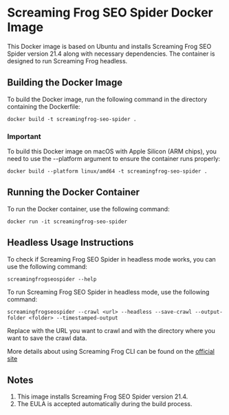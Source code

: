# Screaming Frog SEO Spider Docker Image
This Docker image is based on Ubuntu and installs Screaming Frog SEO Spider version 21.4 along with necessary dependencies.
The container is designed to run Screaming Frog headless.

## Building the Docker Image
To build the Docker image, run the following command in the directory containing the Dockerfile:

`docker build -t screamingfrog-seo-spider .`

### Important
To build this Docker image on macOS with Apple Silicon (ARM chips), you need to use the --platform argument to ensure the container runs properly:

`docker build --platform linux/amd64 -t screamingfrog-seo-spider .`

## Running the Docker Container
To run the Docker container, use the following command:

`docker run -it screamingfrog-seo-spider`

## Headless Usage Instructions
To check if Screaming Frog SEO Spider in headless mode works, you can use the following command:

`screamingfrogseospider --help`

To run Screaming Frog SEO Spider in headless mode, use the following command:

`screamingfrogseospider --crawl <url> --headless --save-crawl --output-folder <folder> --timestamped-output`

Replace <url> with the URL you want to crawl and <folder> with the directory where you want to save the crawl data.

More details about using Screaming Frog CLI can be found on the [official site](https://www.screamingfrog.co.uk/seo-spider/user-guide/general/#command-line)

## Notes
1. This image installs Screaming Frog SEO Spider version 21.4.
2. The EULA is accepted automatically during the build process.